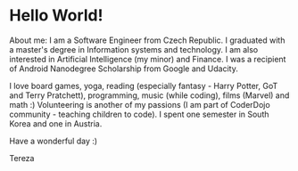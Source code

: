 # Hello World!

About me: I am a Software Engineer from Czech Republic. I graduated with a master's degree in Information systems and technology. I am also interested in Artificial Intelligence (my minor) and Finance. I was a recipient of Android Nanodegree Scholarship from Google and Udacity. 

I love board games, yoga, reading (especially fantasy - Harry Potter, GoT and Terry Pratchett), programming, music (while coding), films (Marvel) and math :) Volunteering is another of my passions (I am part of CoderDojo community - teaching children to code). I spent one semester in South Korea and one in Austria. 

Have a wonderful day :)

Tereza
